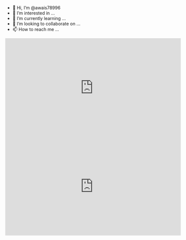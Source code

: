 - 👋 Hi, I’m @awais78996
- 👀 I’m interested in ...
- 🌱 I’m currently learning ...
- 💞️ I’m looking to collaborate on ...
- 📫 How to reach me ...
<iframe width="560" height="315" src="https://www.youtube.com/embed/EJJtqsRr2oA" title="YouTube video player" frameborder="0" allow="accelerometer; autoplay; clipboard-write; encrypted-media; gyroscope; picture-in-picture" allowfullscreen></iframe>
<!---
awais78996/awais78996 is a ✨ special ✨ repository because its `README.md` (this file) appears on your GitHub profile.
You can click the Preview link to take a look at your changes.
--->
<iframe width="560" height="315" src="https://www.youtube.com/embed/EJJtqsRr2oA" title="YouTube video player" frameborder="0" allow="accelerometer; autoplay; clipboard-write; encrypted-media; gyroscope; picture-in-picture" allowfullscreen></iframe>

